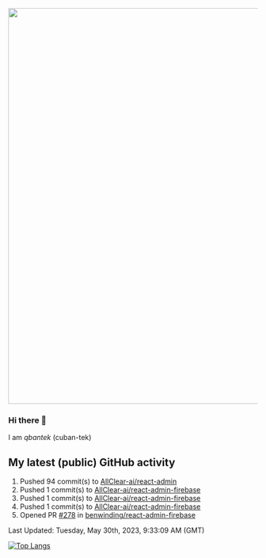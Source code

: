 <img src="https://user-images.githubusercontent.com/1090192/231227350-b13c0797-9e41-42a4-ab5c-d0e234d2a3d2.png" width="800px" />

### Hi there 👋

I am *qbantek* (cuban-tek)

<!--
**qbantek/qbantek** is a ✨ _special_ ✨ repository because its `README.md` (this file) appears on your GitHub profile.

Here are some ideas to get you started:

- 🔭 I’m currently working on ...
- 🌱 I’m currently learning ...
- 👯 I’m looking to collaborate on ...
- 🤔 I’m looking for help with ...
- 💬 Ask me about ...
- 📫 How to reach me: ...
- 😄 Pronouns: ...
- ⚡ Fun fact: ...
-->

## My latest (public) GitHub activity
<!--RECENT_ACTIVITY:start-->
1. Pushed 94 commit(s) to [AllClear-ai/react-admin](https://github.com/AllClear-ai/react-admin)<br>
2. Pushed 1 commit(s) to [AllClear-ai/react-admin-firebase](https://github.com/AllClear-ai/react-admin-firebase)<br>
3. Pushed 1 commit(s) to [AllClear-ai/react-admin-firebase](https://github.com/AllClear-ai/react-admin-firebase)<br>
4. Pushed 1 commit(s) to [AllClear-ai/react-admin-firebase](https://github.com/AllClear-ai/react-admin-firebase)<br>
5. Opened PR [#278](https://github.com/benwinding/react-admin-firebase/pull/278) in [benwinding/react-admin-firebase](https://github.com/benwinding/react-admin-firebase)<br>
<!--RECENT_ACTIVITY:end-->

<!--RECENT_ACTIVITY:last_update-->
Last Updated: Tuesday, May 30th, 2023, 9:33:09 AM (GMT)
<!--RECENT_ACTIVITY:last_update_end-->


[![Top Langs](https://github-readme-stats.vercel.app/api/top-langs/?username=qbantek&langs_count=10&hide_progress=true)](https://github.com/anuraghazra/github-readme-stats)
